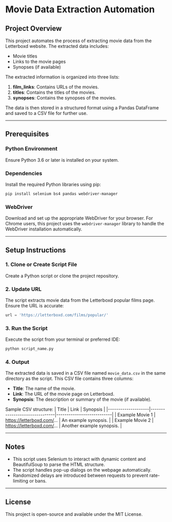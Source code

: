 # Movie Data Extraction Automation

## Project Overview
This project automates the process of extracting movie data from the Letterboxd website. The extracted data includes:
- Movie titles
- Links to the movie pages
- Synopses (if available)

The extracted information is organized into three lists:
1. **film_links**: Contains URLs of the movies.
2. **titles**: Contains the titles of the movies.
3. **synopses**: Contains the synopses of the movies.

The data is then stored in a structured format using a Pandas DataFrame and saved to a CSV file for further use.

---

## Prerequisites

### Python Environment
Ensure Python 3.6 or later is installed on your system.

### Dependencies
Install the required Python libraries using pip:
```bash
pip install selenium bs4 pandas webdriver-manager
```

### WebDriver
Download and set up the appropriate WebDriver for your browser. For Chrome users, this project uses the `webdriver-manager` library to handle the WebDriver installation automatically.

---

## Setup Instructions

### 1. Clone or Create Script File
Create a Python script or clone the project repository.

### 2. Update URL
The script extracts movie data from the Letterboxd popular films page. Ensure the URL is accurate:
```python
url = 'https://letterboxd.com/films/popular/'
```

### 3. Run the Script
Execute the script from your terminal or preferred IDE:
```bash
python script_name.py
```

### 4. Output
The extracted data is saved in a CSV file named `movie_data.csv` in the same directory as the script. This CSV file contains three columns:
- **Title**: The name of the movie.
- **Link**: The URL of the movie page on Letterboxd.
- **Synopsis**: The description or summary of the movie (if available).

Sample CSV structure:
| Title              | Link                          | Synopsis                  |
|--------------------|-------------------------------|---------------------------|
| Example Movie 1    | https://letterboxd.com/...    | An example synopsis.      |
| Example Movie 2    | https://letterboxd.com/...    | Another example synopsis. |

---

## Notes

- This script uses Selenium to interact with dynamic content and BeautifulSoup to parse the HTML structure.
- The script handles pop-up dialogs on the webpage automatically.
- Randomized delays are introduced between requests to prevent rate-limiting or bans.

---

## License
This project is open-source and available under the MIT License.

